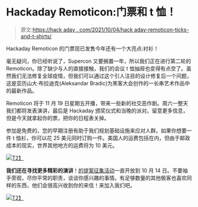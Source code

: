 # Hackaday Remoticon:门票和 t 恤！

> 原文:[https://hack aday . com/2021/10/04/hack aday-remoticon-ticks-and-t-shirts/](https://hackaday.com/2021/10/04/hackaday-remoticon-tickets-and-t-shirts/)

Hackaday Remoticon 的门票现已发售今年还有一个大亮点:衬衫！

毫无疑问，你已经听说了，Supercon 又要搁置一年，所以我们正在进行第二轮的 Remoticon。除了缺少与人的直接接触，我们的会议 t 恤抽屉也变得有点空了。虽然我们无法修复全球疫情，但我们可以通过这个引人注目的设计修复后一个问题，这是亚历山大·布拉迪克(Aleksandar Bradic)为黑客大会创作的一长串艺术作品中的最新作品。

Remoticon 将于 11 月 19 日星期五开播，带来一些新的社交恶作剧。周六一整天我们都将发表演讲，最后是 Hackaday 颁奖仪式和当晚的派对。留意更多信息，但是今天就拿起你的票，把你的日程表关掉。

参加是免费的，您的早期注册有助于我们规划基础设施来应对人群。如果你想要一件 t 恤衫，你可以花 25 美元同时订购一件。美国人的运费包括在内，但由于邮政成本的现实，世界其他地方的运费将为 10 美元。

[![](../Images/52639a01a6c70cde114d7d2007443b2c.png)T2】](https://hackaday.com/wp-content/uploads/2021/10/remoticon-shirts-evenbrite.png)

**我们还在寻找更多精彩的演讲**！[的提案征集活动](https://form.jotform.com/212315522449148)一直开放到 10 月 14 日。不要袖手旁观，尽你平常的职责，谈谈你感兴趣的事情。有足够数量的其他极客也喜欢同样的东西，他们会很高兴收到你的来信！来加入我们吧。

[![](../Images/9c19d2c66dc1d307ca4ab0ce71bce9c9.png)T2】](https://hackaday.com/wp-content/uploads/2021/10/RemoticonPoster-01.png)